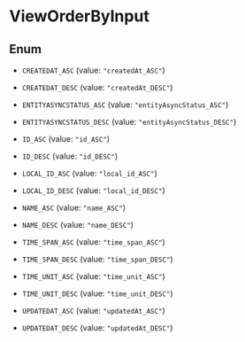 

# ViewOrderByInput

## Enum


* `CREATEDAT_ASC` (value: `"createdAt_ASC"`)

* `CREATEDAT_DESC` (value: `"createdAt_DESC"`)

* `ENTITYASYNCSTATUS_ASC` (value: `"entityAsyncStatus_ASC"`)

* `ENTITYASYNCSTATUS_DESC` (value: `"entityAsyncStatus_DESC"`)

* `ID_ASC` (value: `"id_ASC"`)

* `ID_DESC` (value: `"id_DESC"`)

* `LOCAL_ID_ASC` (value: `"local_id_ASC"`)

* `LOCAL_ID_DESC` (value: `"local_id_DESC"`)

* `NAME_ASC` (value: `"name_ASC"`)

* `NAME_DESC` (value: `"name_DESC"`)

* `TIME_SPAN_ASC` (value: `"time_span_ASC"`)

* `TIME_SPAN_DESC` (value: `"time_span_DESC"`)

* `TIME_UNIT_ASC` (value: `"time_unit_ASC"`)

* `TIME_UNIT_DESC` (value: `"time_unit_DESC"`)

* `UPDATEDAT_ASC` (value: `"updatedAt_ASC"`)

* `UPDATEDAT_DESC` (value: `"updatedAt_DESC"`)




